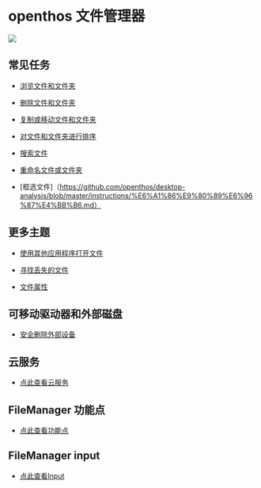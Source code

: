 # openthos 文件管理器

![](https://github.com/openthos/systemui-analysis/blob/master/ImageView/filemanager.png)

## 常见任务

- [浏览文件和文件夹](https://github.com/openthos/desktop-analysis/blob/master/instructions/%E6%B5%8F%E8%A7%88%E6%96%87%E4%BB%B6%E5%92%8C%E6%96%87%E4%BB%B6%E5%A4%B9.md)

- [删除文件和文件夹](https://github.com/openthos/desktop-analysis/blob/master/instructions/%E5%88%A0%E9%99%A4%E6%96%87%E4%BB%B6%E5%92%8C%E6%96%87%E4%BB%B6%E5%A4%B9.md)

- [复制或移动文件和文件夹](https://github.com/openthos/desktop-analysis/blob/master/instructions/%E5%A4%8D%E5%88%B6%E6%88%96%E7%A7%BB%E5%8A%A8%E6%96%87%E4%BB%B6%E5%92%8C%E6%96%87%E4%BB%B6%E5%A4%B9.md)
     
- [对文件和文件夹进行排序](https://github.com/openthos/desktop-analysis/blob/master/instructions/%E5%AF%B9%E6%96%87%E4%BB%B6%E5%92%8C%E6%96%87%E4%BB%B6%E5%A4%B9%E8%BF%9B%E8%A1%8C%E6%8E%92%E5%BA%8F.md)

- [搜索文件](https://github.com/openthos/desktop-analysis/blob/master/instructions/%E6%90%9C%E7%B4%A2%E6%96%87%E4%BB%B6.md)
  
- [重命名文件或文件夹](https://github.com/openthos/desktop-analysis/blob/master/instructions/%E9%87%8D%E5%91%BD%E5%90%8D%E6%96%87%E4%BB%B6%E6%88%96%E6%96%87%E4%BB%B6%E5%A4%B9.md)

- [框选文件]（https://github.com/openthos/desktop-analysis/blob/master/instructions/%E6%A1%86%E9%80%89%E6%96%87%E4%BB%B6.md）

## 更多主题

- [使用其他应用程序打开文件](https://github.com/openthos/desktop-analysis/blob/master/instructions/%E4%BD%BF%E7%94%A8%E5%85%B6%E4%BB%96%E5%BA%94%E7%94%A8%E7%A8%8B%E5%BA%8F%E6%89%93%E5%BC%80%E6%96%87%E4%BB%B6.md)

- [寻找丢失的文件](https://github.com/openthos/desktop-analysis/blob/master/instructions/%E5%AF%BB%E6%89%BE%E4%B8%A2%E5%A4%B1%E7%9A%84%E6%96%87%E4%BB%B6.md)

- [文件属性](https://github.com/openthos/desktop-analysis/blob/master/instructions/%E6%96%87%E4%BB%B6%E5%B1%9E%E6%80%A7.md)

## 可移动驱动器和外部磁盘

- [安全删除外部设备](https://github.com/openthos/desktop-analysis/blob/master/instructions/%E5%AE%89%E5%85%A8%E5%88%A0%E9%99%A4%E5%A4%96%E9%83%A8%E8%AE%BE%E5%A4%87.md)

## 云服务

- [点此查看云服务](https://github.com/openthos/desktop-analysis/blob/master/instructions/seafile.md)

## FileManager 功能点

- [点此查看功能点](https://github.com/openthos/desktop-analysis/blob/master/instructions/filemanager_gongnengdian.md)

## FileManager input

- [点此查看Input](https://github.com/openthos/desktop-analysis/blob/master/instructions/FileManagerInput.md)
